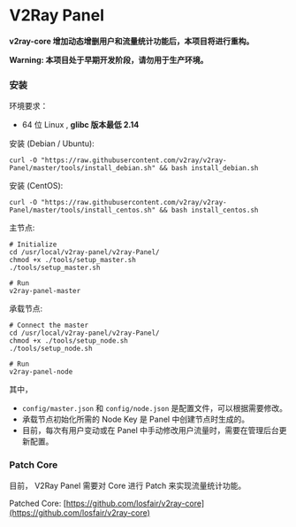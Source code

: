 # V2Ray Panel

**v2ray-core 增加动态增删用户和流量统计功能后，本项目将进行重构。**

**Warning: 本项目处于早期开发阶段，请勿用于生产环境。**

### 安装

环境要求： 

- 64 位 Linux , **glibc 版本最低 2.14**

安装 (Debian / Ubuntu): 

```
curl -O "https://raw.githubusercontent.com/v2ray/v2ray-Panel/master/tools/install_debian.sh" && bash install_debian.sh
```

安装 (CentOS): 

```
curl -O "https://raw.githubusercontent.com/v2ray/v2ray-Panel/master/tools/install_centos.sh" && bash install_centos.sh
```

主节点:

```
# Initialize
cd /usr/local/v2ray-panel/v2ray-Panel/
chmod +x ./tools/setup_master.sh
./tools/setup_master.sh

# Run
v2ray-panel-master
```

承载节点:

```
# Connect the master
cd /usr/local/v2ray-panel/v2ray-Panel/
chmod +x ./tools/setup_node.sh
./tools/setup_node.sh

# Run
v2ray-panel-node
```

其中， 

- `config/master.json` 和 `config/node.json` 是配置文件，可以根据需要修改。
- 承载节点初始化所需的 Node Key 是 Panel 中创建节点时生成的。
- 目前，每次有用户变动或在 Panel 中手动修改用户流量时，需要在管理后台更新配置。

### Patch Core

目前， V2Ray Panel 需要对 Core 进行 Patch 来实现流量统计功能。

Patched Core: [https://github.com/losfair/v2ray-core](https://github.com/losfair/v2ray-core)

